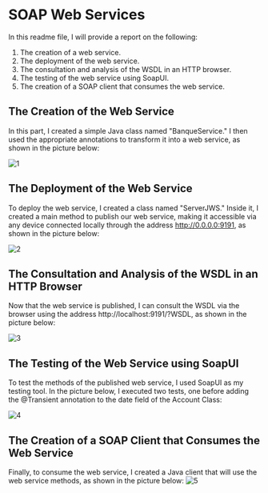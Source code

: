 # SOAP Web Services

In this readme file, I will provide a report on the following:

1. The creation of a web service.
2. The deployment of the web service.
3. The consultation and analysis of the WSDL in an HTTP browser.
4. The testing of the web service using SoapUI.
5. The creation of a SOAP client that consumes the web service.

## The Creation of the Web Service

In this part, I created a simple Java class named "BanqueService." I then used the appropriate annotations to transform it into a web service, as shown in the picture below:

![1](https://github.com/Yahya-rabii/JEE/assets/92509001/7b5a291a-8c05-4194-b12e-d8700579bdbd)


## The Deployment of the Web Service

To deploy the web service, I created a class named "ServerJWS." Inside it, I created a main method to publish our web service, making it accessible via any device connected locally through the address http://0.0.0.0:9191, as shown in the picture below:

![2](https://github.com/Yahya-rabii/JEE/assets/92509001/71c704e5-dd52-4f2e-a792-f7c048c72c76)


## The Consultation and Analysis of the WSDL in an HTTP Browser

Now that the web service is published, I can consult the WSDL via the browser using the address http://localhost:9191/?WSDL, as shown in the picture below:

![3](https://github.com/Yahya-rabii/JEE/assets/92509001/8108d763-237d-419a-9808-d8ff74c8f6a3)


## The Testing of the Web Service using SoapUI

To test the methods of the published web service, I used SoapUI as my testing tool. In the picture below, I executed two tests, one before adding the @Transient annotation to the date field of the Account Class:

![4](https://github.com/Yahya-rabii/JEE/assets/92509001/81e115c1-588b-4fad-b315-0660ed97725f)


## The Creation of a SOAP Client that Consumes the Web Service

Finally, to consume the web service, I created a Java client that will use the web service methods, as shown in the picture below:
![5](https://github.com/Yahya-rabii/JEE/assets/92509001/2a2e342c-b3f0-425a-bc36-1fe78d6d2f82)

